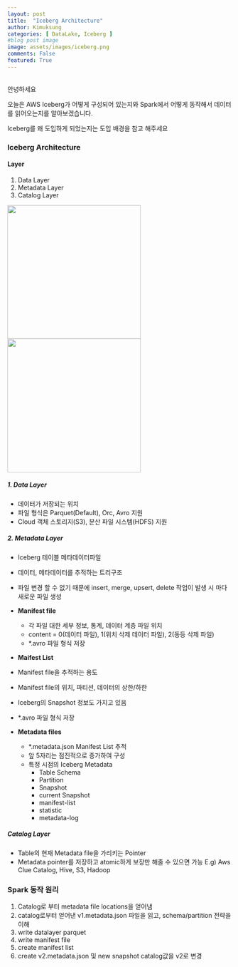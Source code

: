 ```yaml
---
layout: post
title:  "Iceberg Architecture"
author: Kimuksung
categories: [ DataLake, Iceberg ]
#blog post image
image: assets/images/iceberg.png
comments: False
featured: True
---
```


<br>
안녕하세요

오늘은 AWS Iceberg가 어떻게 구성되어 있는지와 Spark에서 어떻게 동작해서 데이터를 읽어오는지를 알아보겠습니다.

Iceberg를 왜 도입하게 되었는지는 도입 배경을 참고 해주세요
<br>

### Iceberg Architecture

#### Layer
1. Data Layer
2. Metadata Layer
3. Catalog Layer

<img src="https://img1.daumcdn.net/thumb/R1280x0/?scode=mtistory2&fname=https%3A%2F%2Fblog.kakaocdn.net%2Fdna%2Fclcp3z%2FbtsPp9AfeQv%2FAAAAAAAAAAAAAAAAAAAAAJy85lze42qigxV9QBaNc6L2uLB_RC6i-WEJ209-aPSV%2Fimg.png%3Fcredential%3DyqXZFxpELC7KVnFOS48ylbz2pIh7yKj8%26expires%3D1753973999%26allow_ip%3D%26allow_referer%3D%26signature%3DuOiC6NZwW93HRqsdlH505ZRgU6I%253D" width="300" />
<img src="https://img1.daumcdn.net/thumb/R1280x0/?scode=mtistory2&fname=https%3A%2F%2Fblog.kakaocdn.net%2Fdna%2FJ6vho%2FbtsPrtEvGYc%2FAAAAAAAAAAAAAAAAAAAAAFjCuuIXn3pu2b8tJX44qcZHoNyrbTgiAyKQbBRThwqK%2Fimg.png%3Fcredential%3DyqXZFxpELC7KVnFOS48ylbz2pIh7yKj8%26expires%3D1753973999%26allow_ip%3D%26allow_referer%3D%26signature%3DUHy8kCNVZD4meYIguACBM64m7LU%253D" width="300" />


##### 1. Data Layer
- 데이터가 저장되는 위치
- 파일 형식은 Parquet(Default), Orc, Avro 지원
- Cloud 객체 스토리지(S3), 분산 파일 시스템(HDFS) 지원

##### 2. Metadata Layer
- Iceberg 테이블 메타데이터파일
- 데이터, 메타데이터를 추적하는 트리구조
- 파일 변경 할 수 없기 때문에 insert, merge, upsert, delete 작업이 발생 시 마다 새로운 파일 생성

- **Manifest file**
  - 각 파일 대한 세부 정보, 통계, 데이터 계층 파일 위치
  - content = 0(데이터 파일), 1(위치 삭제 데이터 파일), 2(동등 삭제 파일)
  - *.avro 파일 형식 저장

- **Maifest List**
- Manifest file을 추적하는 용도
- Manifest file의 위치, 파티션, 데이터의 상한/하한
- Iceberg의 Snapshot 정보도 가지고 있음
- *.avro 파일 형식 저장

- **Metadata files**
  - *.metadata.json Manifest List 추적
  - 앞 5자리는 점진적으로 증가하여 구성
  - 특정 시점의 Iceberg Metadata
    - Table Schema
    - Partition
    - Snapshot
    - current Snapshot
    - manifest-list
    - statistic
    - metadata-log

##### Catalog Layer
- Table의 현재 Metadata file을 가리키는 Pointer
- Metadata pointer를 저장하고 atomic하게 보장만 해줄 수 있으면 가능
E.g) Aws Clue Catalog, Hive, S3, Hadoop

### Spark 동작 원리
1. Catalog로 부터 metadata file locations을 얻어냄 
2. catalog로부터 얻어낸 v1.metadata.json 파일을 읽고, schema/partition 전략을 이해 
3. write datalayer parquet 
4. write manifest file 
5. create manifest list 
6. create v2.metadata.json 및 new snapshot catalog값을 v2로 변경
